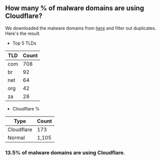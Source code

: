 ## How many % of malware domains are using Cloudflare?


We downloaded the malware domains from [here](https://urlhaus.abuse.ch) and filter out duplicates.
Here's the result.


[//]: # (start replacement)


- Top 5 TLDs

| TLD | Count |
| --- | --- |
| com | 708 |
| br | 92 |
| net | 64 |
| org | 42 |
| za | 28 |


- Cloudflare %

| Type | Count |
| --- | --- |
| Cloudflare | 173 |
| Normal | 1,105 |


### 13.5% of malware domains are using Cloudflare.